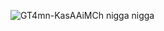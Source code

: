 
![GT4mn-KasAAiMCh](https://github.com/user-attachments/assets/003c8fa2-8366-4c43-9b38-2e0f8150e5f2)
nigga nigga

